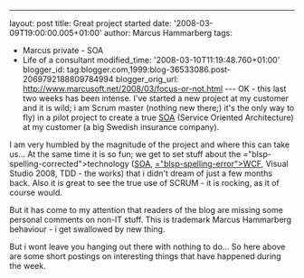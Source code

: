 ---
layout: post
title: Great project started
date: '2008-03-09T19:00:00.005+01:00'
author: Marcus Hammarberg
tags:
  - Marcus
private - SOA
  - Life of a consultant
modified_time: '2008-03-10T11:19:48.760+01:00'
blogger_id: tag:blogger.com,1999:blog-36533086.post-2069792188809784994
blogger_orig_url: http://www.marcusoft.net/2008/03/focus-or-not.html ---
OK - this last two weeks has been intense. I've started a new project at
my customer and it is wild; i am Scrum master (nothing new there;) it's
the only way to fly) in a pilot project to create a true [<span
id="SPELLING_ERROR_0"
class="blsp-spelling-error">SOA</span>](http://en.wikipedia.org/wiki/Service-oriented_architecture)
(Service Oriented Architecture) at my customer (a big Swedish insurance
company).

I am very humbled by the magnitude of the project and where this can
take us... At the same time it is so fun; we get to set stuff about the
<span>="blsp-spelling-corrected">technology</span> ([<span>SOA</span>](http://en.wikipedia.org/wiki/Service-oriented_architecture),
[<span>="blsp-spelling-error">WCF</span>](http://msdn2.microsoft.com/en-us/netframework/aa663324.aspx),
Visual Studio 2008, TDD - the works) that i didn't dream of just a few
months back. Also it is great to see the true use of SCRUM - it is
rocking, as it of course would.

But it has come to my attention that readers of the blog are missing
some personal comments on non-IT stuff. This is trademark Marcus <span
id="SPELLING_ERROR_4" class="blsp-spelling-error">Hammarberg</span>
behaviour - i get swallowed by new thing.

But i wont leave you hanging out there with nothing to do... So here
above are some short postings on interesting things that have <span
id="SPELLING_ERROR_5" class="blsp-spelling-corrected">happened</span>
during the week.
